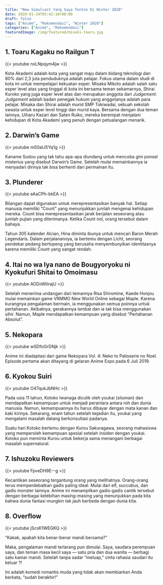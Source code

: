 ```yaml
---
title: "New Simulcast Yang Saya Tonton Di Winter 2020"
date: 2020-01-24T05:42:18+00:00
draft: false
tags: ["Anime", "Rekomendasi", "Winter 2020"]
categories: ["Anime", "Rekomendasi"]
featuredImage: /img/featured/misaki-toaru.jpg
---
```


## 1. Toaru Kagaku no Railgun T 

{{< youtube nxLNpqym4jw >}}

Kota Akademi adalah kota yang sangat maju dalam bidang teknologi dan 80% dari 2,3 juta penduduknya adalah pelajar. Fokus utama dalam studi di kota ini untuk mempelajari kekuatan esper. Misaka Mikoto adalah salah satu esper level atas yang tinggal di kota ini bersama teman sekamarnya, Shirai Kuroko yang juga esper level atas dan merupakan anggota dari _Judgement_. _Judgement_ adalah badan penegak hukum yang anggotanya adalah para pelajar. Misaka dan Shirai adalah murid SMP Tokiwadai, sebuah sekolah swasta untuk esper level tinggi dan murid kaya. Bersama dengan dua teman lainnya, Uiharu Kazari dan Saten Ruiko, mereka berempat menjalani kehidupan di Kota Akademi yang penuh dengan petualangan menarik. 

## 2. Darwin&#8217;s Game

{{< youtube mS0aIJ5Yq1g >}}

Kaname Sudou yang tak tahu apa-apa diundang untuk mencoba gim ponsel misterius yang disebut Darwin&#8217;s Game. Setelah mulai memainkannya ia menyadari dirinya tak bisa berhenti dari permainan itu. 

## 3. Plunderer

{{< youtube eAaCPh-bkEA >}}

Bilangan dapat digunakan untuk merepresentasikan banyak hal. Setiap manusia memiliki &#8220;Count&#8221; yang menunjukkan jumlah mengenai kehidupan mereka. Count bisa merepresentasikan jarak berjalan seseorang atau jumlah pujian yang diterimanya. Ketika Count nol, orang tersebut dalam bahaya.

Tahun 305 kalender Alcian, Hina diminta ibunya untuk mencari Baron Merah Legendaris. Dalam perjalanannya, ia bertemu dengan Licht, seorang pendekar pedang bertopeng yang berusaha menyembunyikan identitasnya karena memiliki Count yang sangat rendah.

## 4. Itai no wa Iya nano de Bougyoryoku ni Kyokufuri Shitai to Omoimasu

{{< youtube AODnWIirajU >}}

Setelah menerima undangan dari temannya Risa Shiromine, Kaede Honjou mulai memainkan game VRMMO New World Online sebagai Maple. Karena kurangnya pengalaman bermain, ia menggunakan semua poinnya untuk pertahanan. Akibatnya, gerakannya lambat dan ia tak bisa menggunakan sihir. Namun, Maple mendapatkan kemampuan yang disebut &#8220;Pertahanan Absolut&#8221;.

## 5. Nekopara

{{< youtube wSDfoGrDNjk >}}

Anime ini diadaptasi dari game Nekopara Vol. 4: Neko to Patisserie no Noel. Episode pertama akan ditayang di gelaran Anime Expo pada 6 Juli 2019.

## 6. Kyokou Suiri

{{< youtube O47qukJbNHc >}}

Pada usia 11 tahun, Kotoko Iwanaga diculik oleh youkai (siluman) dan mendapatkan kemampuan untuk menjadi perantara antara roh dan dunia manusia. Namun, kemampuannya itu harus dibayar dengan mata kanan dan kaki kirinya. Sekarang, enam tahun setelah kejadian itu, youkai yang mengalami masalah datang berkonsultasi padanya.

Suatu hari Kotoko bertemu dengan Kurou Sakuragawa, seorang mahasiswa yang memperoleh kemampuan spesial setelah insiden dengan youkai. Kotoko pun meminta Kurou untuk bekerja sama menangani berbagai masalah supernatural.

## 7. Ishuzoku Reviewers

{{< youtube FpveDH9E--g >}}

Kecantikan seseorang tergantung orang yang melihatnya. Orang-orang terus memperdebatkan gadis paling ideal. Mulai dari elf, succubus, dan gadis monster lainnya. Anime ini menampilkan gadis-gadis cantik tersebut dengan berbagai kelebihan masing-masing yang menunjukkan pada kita bahwa dunia fantasi mungkin tak jauh berbeda dengan dunia kita.

## 8. Overflow

{{< youtube jScsK1WEGKQ >}}

&#8220;Kakak, apakah kita benar-benar mandi bersama?&#8221;

Maka, pengalaman mandi terlarang pun dimulai. Saya, saudara perempuan saya, dan teman masa kecil saya — satu pria dan dua wanita — berbagi satu kamar mandi. Setelah tanpa sadar &#8220;meluap,&#8221; cinta rahasia saudari itu keluar ?!

Ini adalah komedi romantis muda yang tidak akan membiarkan Anda berkata, &#8220;sudah berakhir!&#8221;